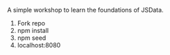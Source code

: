 A simple workshop to learn the foundations of JSData. 

1. Fork repo
2. npm install
3. npm seed
4. localhost:8080
